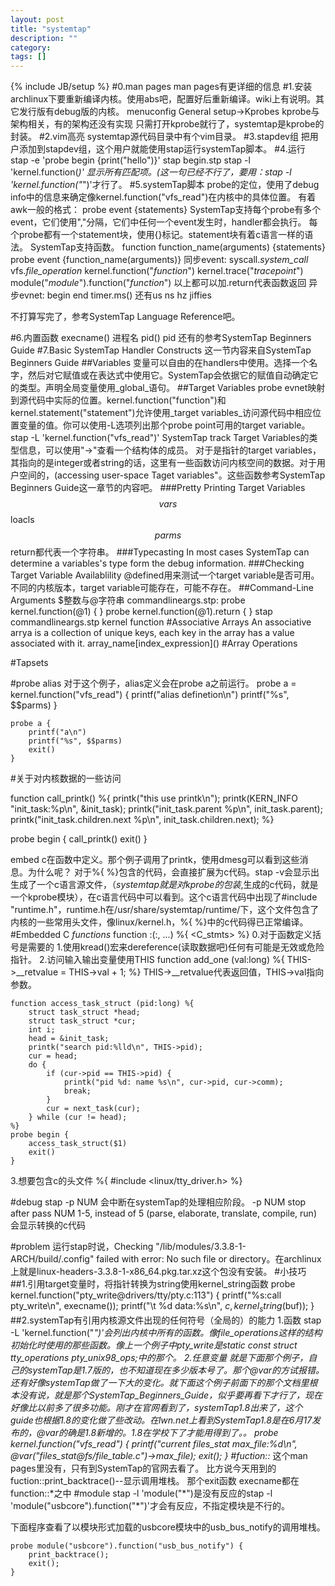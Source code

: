 ```yaml
---
layout: post
title: "systemtap"
description: ""
category: 
tags: []
---
```

{% include JB/setup %}
#0.man pages
man pages有更详细的信息
#1.安装
archlinux下要重新编译内核。使用abs吧，配置好后重新编译。wiki上有说明。其它发行版有debug版的内核。
menuconfig
    General setup->Kprobes kprobe与架构相关，有的架构还没有实现
只需打开kprobe就行了，systemtap是kprobe的封装。
#2.vim高亮
systemtap源代码目录中有个vim目录。
#3.stapdev组
把用户添加到stapdev组，这个用户就能使用stap运行systemTap脚本。
#4.运行
    stap -e 'probe begin {print("hello")}'
    stap begin.stp
    stap -l 'kernel.function(*)' 显示所有匹配项。(这一句已经不行了，要用：stap -l 'kernel.function("*")'才行了。
#5.systemTap脚本
probe的定位，使用了debug info中的信息来确定像kernel.function("vfs_read")在内核中的具体位置。
有着awk一般的格式：
    probe event {statements}
SystemTap支持每个probe有多个event，它们使用","分隔，它们中任何一个event发生时，handler都会执行。
每个probe都有一个statement块，使用{}标记。statement块有着c语言一样的语法。
SystemTap支持函数。
    function function_name(arguments) {statements}
    probe event {function_name(arguments)}
同步event:
syscall._system_call_
vfs._file_operation_
kernel.function("_function_")
kernel.trace("_tracepoint_")
module("_module_").function("_function_")
以上都可以加.return代表函数返回
异步evnet:
begin
end
timer.ms() 还有us ns hz jiffies

不打算写完了，参考SystemTap Language Reference吧。

#6.内置函数
    execname()	进程名
    pid()	pid
还有的参考SystemTap Beginners Guide
#7.Basic SystemTap Handler Constructs
这一节内容来自SystemTap Beginners Guide
##Variables
变量可以自由的在handlers中使用。选择一个名字，然后对它赋值或在表达式中使用它。SystemTap会依据它的赋值自动确定它的类型。声明全局变量使用_global_语句。
##Target Variables
probe evnet映射到源代码中实际的位置。kernel.function("function")和kernel.statement("statement")允许使用_target variables_访问源代码中相应位置变量的值。你可以使用-L选项列出那个probe point可用的target variable。
    stap -L 'kernel.function("vfs_read")'
SystemTap track Target Variables的类型信息，可以使用"->"查看一个结构体的成员。
对于是指针的target variables，其指向的是integer或者string的话，这里有一些函数访问内核空间的数据。对于用户空间的，(accessing user-space Taget variables"。这些函数参考SystemTap Beginners Guide这一章节的内容吧。
###Pretty Printing Target Variables
$$vars $$loacls $$parms $$return都代表一个字符串。
###Typecasting
In most cases SystemTap can determine a variables's type form the debug information.
###Checking Target Variable Availablility
@defined用来测试一个target variable是否可用。不同的内核版本，target variable可能存在，可能不存在。
##Command-Line Arguments
$整数与@字符串
commandlineargs.stp:
    probe kernel.function(@1) { }
    probe kernel.function(@1).return { }
stap commandlineargs.stp kernel function
#Associative Arrays
An associative arrya is a collection of unique keys, each key in the array has a value associated with it.
    array_name\[index_expression\]()
#Array Operations

#Tapsets

#probe alias
对于这个例子，alias定义会在probe a之前运行。
    probe a = kernel.function("vfs_read") {
    	printf("alias definetion\n")
    	printf("%s", $$parms)
    }

    probe a {
    	printf("a\n")
    	printf("%s", $$parms)
    	exit()
    }
#关于对内核数据的一些访问

function call_printk() %{
	printk("this use printk\n");
	printk(KERN_INFO "init_task:%p\n", &init_task);
	printk("init_task.parent %p\n", init_task.parent);
	printk("init_task.children.next %p\n", init_task.children.next); 
%}

probe begin {
	call_printk()
	exit()
}

embed c在函数中定义。那个例子调用了printk，使用dmesg可以看到这些消息。为什么呢？
对于%{ %}包含的代码，会直接扩展为c代码。stap -v会显示出生成了一个c语言源文件，（_systemtap就是对kprobe的包装_,生成的c代码，就是一个kprobe模块），在c语言代码中可以看到。这个c语言代码中出现了#include "runtime.h"，runtime.h在/usr/share/systemtap/runtime/下，这个文件包含了内核的一些常用头文件，像linux/kernel.h，%{ %}中的c代码得已正常编译。
#Embedded C _functions_
    function <name>:<type>(<arg1>:<type>, ...) %{ <C_stmts> %}
0.对于函数定义括号是需要的
1.使用kread()宏来dereference(读取数据吧)任何有可能是无效或危险指针。
2.访问输入输出变量使用THIS
    function add_one (val:long) %{
    	THIS->\__retvalue = THIS->val + 1;
    %}
THIS->\__retvalue代表返回值，THIS->val指向参数。


    function access_task_struct (pid:long) %{
    	struct task_struct *head;
    	struct task_struct *cur;
    	int i;
    	head = &init_task;
    	printk("search pid:%lld\n", THIS->pid);
    	cur = head;
    	do {
    		if (cur->pid == THIS->pid) {
    			printk("pid %d: name %s\n", cur->pid, cur->comm);
    			break;
    		}
    		cur = next_task(cur);
    	} while (cur != head);
    %}
    probe begin {
    	access_task_struct($1)
    	exit()
    }
3.想要包含c的头文件
    %{
    #include \<linux/tty_driver.h\>
    %}

#debug
stap -p NUM 会中断在systemTap的处理相应阶段。
-p NUM     stop after pass NUM 1-5, instead of 5
                 (parse, elaborate, translate, compile, run)
会显示转换的c代码

#problem
运行stap时说，Checking "/lib/modules/3.3.8-1-ARCH/build/.config" failed with error: No such file or directory。在archlinux上就是linux-headers-3.3.8-1-x86_64.pkg.tar.xz这个包没有安装。
#小技巧
##1.引用target变量时，将指针转换为string使用kernel_string函数
probe kernel.function("pty_write@drivers/tty/pty.c:113") {
        printf("%s:call pty_write\n", execname());
        printf("\t %d data:%s\n", $c, kernel_string($buf));
}
##2.systemTap有引用内核源文件出现的任何符号（全局的）的能力
1.函数
stap -L 'kernel.function("*")'会列出内核中所有的函数。像file_operations这样的结构初始化时使用的那些函数。像上一个例子中pty_write是static const struct tty_operations pty_unix98_ops;中的那个。
2.任意变量
就是下面那个例子，自己的systemTap是1.7版的，也不知道现在多少版本号了。那个@var的方试报错。还有好像systemTap做了一下大的变化。就下面这个例子前面下的那个文档里根本没有说，就是那个SystemTap_Beginners_Guide，似乎要再看下才行了，现在好像比以前多了很多功能。刚才在官网看到了，systemTap1.8出来了，这个guide也根据1.8的变化做了些改动。在lwn.net上看到SystemTap1.8是在6月17发布的，@var的确是1.8新增的。1.8在学校下了才能用得到了。。
probe kernel.function("vfs_read") {
        printf("current files_stat max_file:%d\n",
                @var("files_stat@fs/file_table.c")->max_file);
        exit();
}
#fuction::*
这个man pages里没有，只有到SystemTap的官网去看了。
比方说今天用到的fuction::print_backtrace()--显示调用堆栈。
那个exit函数 execname都在function::\*之中
#module
stap -l 'module("\*")是没有反应的stap -l 'module("usbcore").function("\*")'才会有反应，不指定模块是不行的。

下面程序查看了以模块形式加载的usbcore模块中的usb_bus_notify的调用堆栈。

    probe module("usbcore").function("usb_bus_notify") {
    	print_backtrace();
    	exit();
    }


